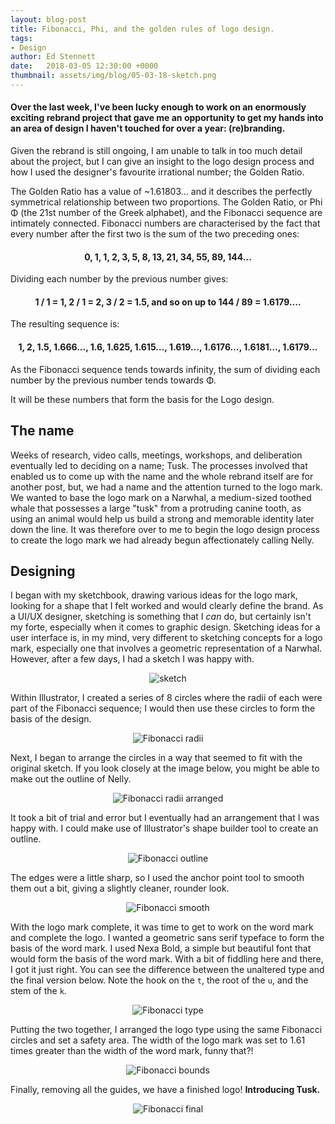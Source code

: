 ```yaml
---
layout: blog-post
title: Fibonacci, Phi, and the golden rules of logo design.
tags:
- Design
author: Ed Stennett
date:   2018-03-05 12:30:00 +0000
thumbnail: assets/img/blog/05-03-18-sketch.png
---
```


#### Over the last week, I've been lucky enough to work on an enormously exciting rebrand project that gave me an opportunity to get my hands into an area of design I haven't touched for over a year: (re)branding.

Given the rebrand is still ongoing, I am unable to talk in too much detail about the project, but I can give an insight to the logo design process and how I used the designer's favourite irrational number; the Golden Ratio.

The Golden Ratio has a value of ~1.61803... and it describes the perfectly symmetrical relationship between two proportions. The Golden Ratio, or Phi Φ (the 21st number of the Greek alphabet), and the Fibonacci sequence are intimately connected. Fibonacci numbers are characterised by the fact that every number after the first two is the sum of the two preceding ones:

<div align="center">
	<h4>0, 1, 1, 2, 3, 5, 8, 13, 21, 34, 55, 89, 144...</h4>
</div>

Dividing each number by the previous number gives: 

<div align="center">
	<h4>1 / 1 = 1, 2 / 1 = 2, 3 / 2 = 1.5, and so on up to 144 / 89 = 1.6179….</h4>
</div>
	
The resulting sequence is:

<div align="center">
	<h4>1, 2, 1.5, 1.666..., 1.6, 1.625, 1.615…, 1.619…, 1.6176…, 1.6181…, 1.6179…</h4>
</div>

As the Fibonacci sequence tends towards infinity, the sum of dividing each number by the previous number tends towards Φ.

It will be these numbers that form the basis for the Logo design.

## The name

Weeks of research, video calls, meetings, workshops, and deliberation eventually led to deciding on a name; Tusk. The processes involved that enabled us to come up with the name and the whole rebrand itself are for another post, but, we had a name and the attention turned to the logo mark. We wanted to base the logo mark on a Narwhal, a medium-sized toothed whale that possesses a large "tusk" from a protruding canine tooth, as using an animal would help us build a strong and memorable identity later down the line. It was therefore over to me to begin the logo design process to create the logo mark we had already begun affectionately calling Nelly.

## Designing

I began with my sketchbook, drawing various ideas for the logo mark, looking for a shape that I felt worked and would clearly define the brand. As a UI/UX designer, sketching is something that I _can_ do, but certainly isn't my forte, especially when it comes to graphic design. Sketching ideas for a user interface is, in my mind, very different to sketching concepts for a logo mark, especially one that involves a geometric representation of a Narwhal. However, after a few days, I had a sketch I was happy with.

<div align="center">
    <img src="{{site.baseurl}}/assets/img/blog/05-03-18-sketch.png" class="post-img" alt="sketch" />
</div>

Within Illustrator, I created a series of 8 circles where the radii of each were part of the Fibonacci sequence; I would then use these circles to form the basis of the design.

<div align="center">
    <img src="{{site.baseurl}}/assets/img/blog/05-03-18-fibonacci-radii.png" class="post-img" alt="Fibonacci radii" />
</div>

Next, I began to arrange the circles in a way that seemed to fit with the original sketch. If you look closely at the image below, you might be able to make out the outline of Nelly.

<div align="center">
    <img src="{{site.baseurl}}/assets/img/blog/05-03-18-fibonacci-arranged.png" class="post-img" alt="Fibonacci radii arranged" />
</div>

It took a bit of trial and error but I eventually had an arrangement that I was happy with. I could make use of Illustrator's shape builder tool to create an outline.

<div align="center">
    <img src="{{site.baseurl}}/assets/img/blog/05-03-18-fibonacci-outline.png" class="post-img" alt="Fibonacci outline" />
</div>

The edges were a little sharp, so I used the anchor point tool to smooth them out a bit, giving a slightly cleaner, rounder look.

<div align="center">
    <img src="{{site.baseurl}}/assets/img/blog/05-03-18-fibonacci-smooth.png" class="post-img" alt="Fibonacci smooth" />
</div>

With the logo mark complete, it was time to get to work on the word mark and complete the logo. I wanted a geometric sans serif typeface to form the basis of the word mark. I used Nexa Bold, a simple but beautiful font that would form the basis of the word mark. With a bit of fiddling here and there, I got it just right. You can see the difference between the unaltered type and the final version below. Note the hook on the `t`, the root of the `u`, and the stem of the `k`.

<div align="center">
    <img src="{{site.baseurl}}/assets/img/blog/05-03-18-fibonacci-type.png" class="post-img" alt="Fibonacci type" />
</div>

Putting the two together, I arranged the logo type using the same Fibonacci circles and set a safety area. The width of the logo mark was set to 1.61 times greater than the width of the word mark, funny that?!

<div align="center">
    <img src="{{site.baseurl}}/assets/img/blog/05-03-18-fibonacci-bounds.png" class="post-img" alt="Fibonacci bounds" />
</div>

Finally, removing all the guides, we have a finished logo! **Introducing Tusk.**

<div align="center">
    <img src="{{site.baseurl}}/assets/img/blog/05-03-18-fibonacci-final.png" class="post-img" alt="Fibonacci final" />
</div>